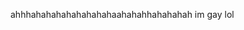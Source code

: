 ahhhahahahahahahahahaahahahhahahahah im gay lol

<!---
skaytie/skaytie is a ✨ special ✨ repository because its `README.md` (this file) appears on your GitHub profile.
You can click the Preview link to take a look at your changes.
--->

